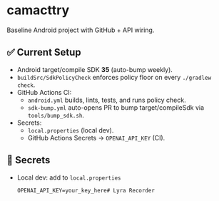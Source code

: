 # camacttry

Baseline Android project with GitHub + API wiring.

## ✅ Current Setup
- Android target/compile SDK **35** (auto-bump weekly).
- `buildSrc/SdkPolicyCheck` enforces policy floor on every `./gradlew check`.
- GitHub Actions CI:
    - `android.yml` builds, lints, tests, and runs policy check.
    - `sdk-bump.yml` auto-opens PR to bump target/compileSdk via `tools/bump_sdk.sh`.
- Secrets:
    - `local.properties` (local dev).
    - GitHub Actions Secrets → `OPENAI_API_KEY` (CI).

## 🔑 Secrets
- Local dev: add to `local.properties`
  ```properties
  OPENAI_API_KEY=your_key_here#   L y r a   R e c o r d e r  
 